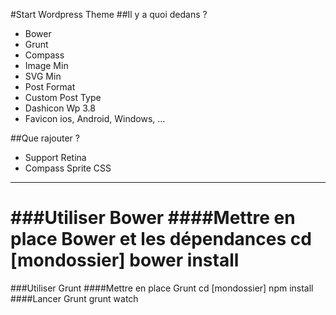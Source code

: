 #Start Wordpress Theme
##Il y a quoi dedans ?
* Bower
* Grunt
* Compass
* Image Min
* SVG Min
* Post Format
* Custom Post Type
* Dashicon Wp 3.8
* Favicon ios, Android, Windows, …

##Que rajouter ?
* Support Retina
* Compass Sprite CSS

---
###Utiliser Bower
####Mettre en place Bower et les dépendances
		cd [mondossier]
		bower install
===	
###Utiliser Grunt
####Mettre en place Grunt
		cd [mondossier]
		npm install
####Lancer Grunt
		grunt watch
